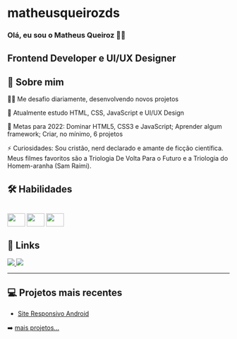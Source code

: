 # matheusqueirozds

### Olá, eu sou o Matheus Queiroz 👋🏾

## Frontend Developer e UI/UX Designer

## 🚀 Sobre mim
👩‍💻 Me desafio diariamente, desenvolvendo novos projetos

🧠 Atualmente estudo HTML, CSS, JavaScript e UI/UX Design

🥅 Metas para 2022: Dominar HTML5, CSS3 e JavaScript; Aprender algum framework; Criar, no mínimo, 6 projetos

⚡️ Curiosidades: Sou cristão, nerd declarado e amante de ficção científica. Meus filmes favoritos são a Triologia De Volta Para o Futuro e a Triologia do Homem-aranha (Sam Raimi).

## 🛠 Habilidades
<div style="display: inline-block"><br>
  <img align="center" height="30" width="40" src="https://cdn.jsdelivr.net/gh/devicons/devicon/icons/html5/html5-original.svg">
  <img align="center" height="30" width="40" src="https://cdn.jsdelivr.net/gh/devicons/devicon/icons/css3/css3-original.svg">
  <img align="center" height="30" width="40" src="https://cdn.jsdelivr.net/gh/devicons/devicon/icons/javascript/javascript-plain.svg">
</div>

<br />

## 🔗 Links
<div> 
    <a href="https://instagram.com/matheusqueirozds.dev" target="_blank">
        <img src="https://img.shields.io/badge/-Instagram-%23E4405F?style=for-the-badge&logo=instagram&logoColor=white" target="_blank">
    </a>
     <a href="https://www.linkedin.com/in/matheusqueirozds" target="_blank">
        <img src="https://img.shields.io/badge/-LinkedIn-%230077B5?style=for-the-badge&logo=linkedin&logoColor=white" target="_blank">
    </a>
</div>

---

## 💻 Projetos mais recentes

- [Site Responsivo Android](https://github.com/matheusqueirozds/site-responsivo-android)

➡️ [mais projetos...](https://matheusqueirozds.vercel.app/)
